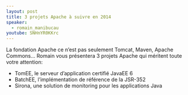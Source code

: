 ```yaml
---
layout: post
title: 3 projets Apache à suivre en 2014
speaker:
  - romain_manibucau
youtube: SNHnYR0KKrc
---
```

La fondation Apache ce n’est pas seulement Tomcat, Maven, Apache Commons…
Romain vous présentera 3 projets Apache qui méritent toute votre attention:
* TomEE, le serveur d’application certifié JavaEE 6
* BatchEE, l’implémentation de référence de la JSR-352
* Sirona, une solution de monitoring pour les applications Java
